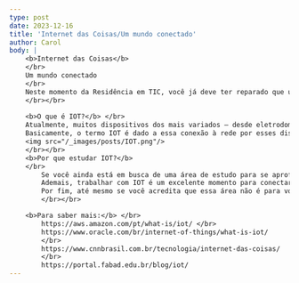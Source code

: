 ```yaml
---
type: post
date: 2023-12-16
title: 'Internet das Coisas/Um mundo conectado'
author: Carol
body: |
    <b>Internet das Coisas</b> 
    </br>
    Um mundo conectado 
    </br>
    Neste momento da Residência em TIC, você já deve ter reparado que um dos conteúdos apresentados é a IOT (Internet Of Things, Internet das Coisas, em inglês). Você Dev, independentemente do nível de instrução, já deve ter ouvido essa sigla em diversos lugares, mas você já refletiu o porquê de esse tema ser tão importante para nós? Não somente isso, mas também o quanto a IOT influencia nosso mundo cada dia mais? Para além do conteúdo do curso, aqui vamos dar uma palinha do que é IOT, dos motivos para se aprofundar mais no assunto e como isso pode incrementar na sua formação em STEM (Ciências, Tecnologias, Engenharias e Matemática)!
    </br></br>
    
    <b>O que é IOT?</b> </br>
    Atualmente, muitos dispositivos dos mais variados – desde eletrodomésticos a equipamentos hospitalares – foram digitalizados (e.g. relógio, sistemas de segurança e aparelhos de ultrassonografia) e, à vista disso, um novo processo está sendo implementado sobre esses aparelhos: a conexão deles à rede de computadores (internet).</br>
    Basicamente, o termo IOT é dado a essa conexão à rede por esses dispositivos, e essa rede, juntamente a sensores e processadores implementados nestes dispositivos, possibilita a captação de dados que responda de forma inteligente aos usuários desses dispositivos. A partir disso, uma extensa área de pesquisa é desenvolvida e você pode conferir no material de estudos disponibilizado na plataforma!</br>
    <img src="/_images/posts/IOT.png"/>
    </br></br>
    <b>Por que estudar IOT?</b>
    </br>
        Se você ainda está em busca de uma área de estudo para se aprofundar, então vale a pena conferir a Internet das Coisas! Sendo uma área em ascensão, diferentes setores da indústria, incluindo empresas de renome no mercado tecnológico (confira o material da AWS e da Oracle ao final do post). Além disso, bem como qualquer área que se utilize da computação, a IOT demanda de desenvolvedores de software, profissionais em nuvem e machine learning, engenheiros, analistas de dados… (e, obviamente, mais profissionais que deixariam esse texto muito extenso).   </br> 
        Ademais, trabalhar com IOT é um excelente momento para conectar as aprendizagens de software com hardware, principalmente se você curte o ambiente industrial – com desenvolvimento de dispositivos inteligentes para uso na produção industrial –,  já que foi desenvolvida até mesmo uma subárea de IOT para essa categoria: a IOT Industrial.</br>
        Por fim, até mesmo se você acredita que essa área não é para você, o aprendizado sobre IOT com certeza influenciará o seu uso desses dispositivos conectados à rede. No mundo de hoje, você com certeza utilizará pelo menos um dispositivo IOT e, como mencionado anteriormente, eles se utilizam de registros de uso e comportamento do usuário para responder com melhorias em seu uso e resultado. Ou seja, ao entender o funcionamento dessas tecnologias, você terá vantagens em seus usos!
        </br></br>

    <b>Para saber mais:</b> </br>
        https://aws.amazon.com/pt/what-is/iot/ </br>
        https://www.oracle.com/br/internet-of-things/what-is-iot/ 
        </br>
        https://www.cnnbrasil.com.br/tecnologia/internet-das-coisas/
        </br>
        https://portal.fabad.edu.br/blog/iot/
---
```

